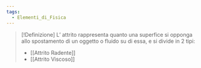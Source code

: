 ```yaml
---
tags:
  - Elementi_di_Fisica
---
```

>[!Definizione]
>L’ attrito rappresenta quanto una superfice si opponga allo spostamento di un oggetto o fluido su di essa, e si divide in 2 tipi:
>- [[Attrito Radente]]
>- [[Attrito Viscoso]]
>